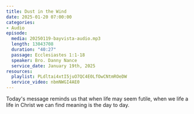 ```yaml
---
title: Dust in the Wind
date: 2025-01-20 07:00:00
categories:
- Audio
episode:
  media: 20250119-bayvista-audio.mp3
  length: 13043708
  duration: "40:27"
  passage: Ecclesiastes 1:1-18
  speaker: Bro. Danny Nance
  service_date: January 19th, 2025
resources:
  playlist: PLdltai4xtI5juO7QC4E0LfOwCNtmROeDW
  service_video: nbmNWGI4AE0
---
```

Today's message reminds us that when life may seem futile, when we life a life in Christ we can find meaning is the day to day.
